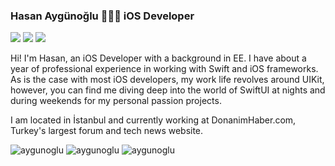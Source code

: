 ### Hasan Aygünoğlu 👨🏻‍💻 iOS Developer

<a href="https://www.linkedin.com/in/hasan-aygünoğlu-128a27130/" target="_blank"> <img src="https://img.shields.io/badge/-hasanaygunoglu-blue?style=flat-square&logo=Linkedin&logoColor=white&link=https://www.linkedin.com/in/hasan-aygünoğlu-128a27130"/></a> 
<a href="mailto:hasanaygunoglu@gmail.com" target="_blank"> <img src="https://img.shields.io/badge/-hasanaygunoglu@gmail.com-c14438?style=flat-square&logo=Gmail&logoColor=white&link=mailto:hasanaygunoglu@gmail.com"/></a> 
<a href="https://medium.com/@hasanaygunoglu" target="_blank"> <img src="https://img.shields.io/badge/-hasanaygunoglu-000000?style=flat-square&labelColor=000000&logo=Medium&link=https://medium.com/@hasanaygunoglu"/></a>

Hi! I'm Hasan, an iOS Developer with a background in EE. I have about a year of professional experience in working with Swift and iOS frameworks. As is the case with most iOS developers, my work life revolves around UIKit, however, you can find me diving deep into the world of SwiftUI at nights and during weekends for my personal passion projects. 

I am located in İstanbul and currently working at DonanimHaber.com, Turkey's largest forum and tech news website.

 <img src="https://github-readme-stats.vercel.app/api?username=aygunoglu&show_icons=true&locale=en&theme=dark" alt="aygunoglu" />
 <img src="https://github-readme-stats.vercel.app/api/top-langs?username=aygunoglu&show_icons=true&locale=en&theme=dark&layout=compact" alt="aygunoglu" />
 <img src="https://komarev.com/ghpvc/?username=aygunoglu&label=Profile%20views&color=0e75b6&style=flat" alt="aygunoglu" />


<!--
**aygunoglu/aygunoglu** is a ✨ _special_ ✨ repository because its `README.md` (this file) appears on your GitHub profile.

Here are some ideas to get you started:

- 🔭 I’m currently working on ...
- 🌱 I’m currently learning ...
- 👯 I’m looking to collaborate on ...
- 🤔 I’m looking for help with ...
- 💬 Ask me about ...
- 📫 How to reach me: ...
- 😄 Pronouns: ...
- ⚡ Fun fact: ...
-->
